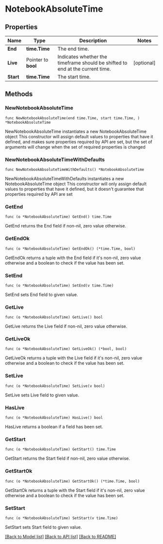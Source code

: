 # NotebookAbsoluteTime

## Properties

Name | Type | Description | Notes
---- | ---- | ----------- | ------
**End** | **time.Time** | The end time. | 
**Live** | Pointer to **bool** | Indicates whether the timeframe should be shifted to end at the current time. | [optional] 
**Start** | **time.Time** | The start time. | 

## Methods

### NewNotebookAbsoluteTime

`func NewNotebookAbsoluteTime(end time.Time, start time.Time, ) *NotebookAbsoluteTime`

NewNotebookAbsoluteTime instantiates a new NotebookAbsoluteTime object
This constructor will assign default values to properties that have it defined,
and makes sure properties required by API are set, but the set of arguments
will change when the set of required properties is changed

### NewNotebookAbsoluteTimeWithDefaults

`func NewNotebookAbsoluteTimeWithDefaults() *NotebookAbsoluteTime`

NewNotebookAbsoluteTimeWithDefaults instantiates a new NotebookAbsoluteTime object
This constructor will only assign default values to properties that have it defined,
but it doesn't guarantee that properties required by API are set

### GetEnd

`func (o *NotebookAbsoluteTime) GetEnd() time.Time`

GetEnd returns the End field if non-nil, zero value otherwise.

### GetEndOk

`func (o *NotebookAbsoluteTime) GetEndOk() (*time.Time, bool)`

GetEndOk returns a tuple with the End field if it's non-nil, zero value otherwise
and a boolean to check if the value has been set.

### SetEnd

`func (o *NotebookAbsoluteTime) SetEnd(v time.Time)`

SetEnd sets End field to given value.


### GetLive

`func (o *NotebookAbsoluteTime) GetLive() bool`

GetLive returns the Live field if non-nil, zero value otherwise.

### GetLiveOk

`func (o *NotebookAbsoluteTime) GetLiveOk() (*bool, bool)`

GetLiveOk returns a tuple with the Live field if it's non-nil, zero value otherwise
and a boolean to check if the value has been set.

### SetLive

`func (o *NotebookAbsoluteTime) SetLive(v bool)`

SetLive sets Live field to given value.

### HasLive

`func (o *NotebookAbsoluteTime) HasLive() bool`

HasLive returns a boolean if a field has been set.

### GetStart

`func (o *NotebookAbsoluteTime) GetStart() time.Time`

GetStart returns the Start field if non-nil, zero value otherwise.

### GetStartOk

`func (o *NotebookAbsoluteTime) GetStartOk() (*time.Time, bool)`

GetStartOk returns a tuple with the Start field if it's non-nil, zero value otherwise
and a boolean to check if the value has been set.

### SetStart

`func (o *NotebookAbsoluteTime) SetStart(v time.Time)`

SetStart sets Start field to given value.



[[Back to Model list]](../README.md#documentation-for-models) [[Back to API list]](../README.md#documentation-for-api-endpoints) [[Back to README]](../README.md)


